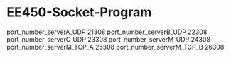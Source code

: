 # EE450-Socket-Program
port_number_serverA_UDP 21308
port_number_serverB_UDP 22308
port_number_serverC_UDP 23308
port_number_serverM_UDP 24308
port_number_serverM_TCP_A 25308
port_number_serverM_TCP_B 26308

